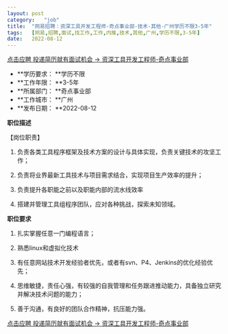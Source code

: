 ```yaml
---
layout:	post
category:	"job"
title:	"网易招聘：资深工具开发工程师-奇点事业部-技术-其他-广州学历不限3-5年"
tags:	[网易,招聘,面试,找工作,工作,内推,技术,其他,广州,学历不限,3-5年]
date:	2022-08-12
---
```


[点击应聘 投递简历就有面试机会 ->  资深工具开发工程师-奇点事业部](http://mobile.bole.netease.com/bole/boleDetail?id=31910&employeeId=346f03c3cda5f04c&key=all)



- **学历要求： **学历不限
- **工作年限： **3-5年
- **所属部门： **奇点事业部
- **工作城市： **广州
- **发布日期： **2022-08-12



**职位描述**

【岗位职责】

1. 负责各类工具程序框架及技术方案的设计与具体实现，负责关键技术的攻坚工作；

2. 负责将业界最新工具技术与项目需求结合，实现项目生产效率的提升；

3. 负责提升各职能之前以及职能内部的流水线效率

4. 搭建并管理工具组程序团队，应对各种挑战，探索未知领域。





**职位要求**

1. 扎实掌握任意一门编程语言；

2. 熟悉linux和虚拟化技术

3. 有任意网站技术开发经验者优先，或者有svn、P4、Jenkins的优化经验优先；

4. 思维敏捷，责任心强，有较强的自我管理和任务跟进推动能力，具备独立研究并解决技术问题的能力；

5. 善于沟通，有良好的团队合作精神，抗压能力强。



[点击应聘 投递简历就有面试机会 ->  资深工具开发工程师-奇点事业部](http://mobile.bole.netease.com/bole/boleDetail?id=31910&employeeId=346f03c3cda5f04c&key=all)